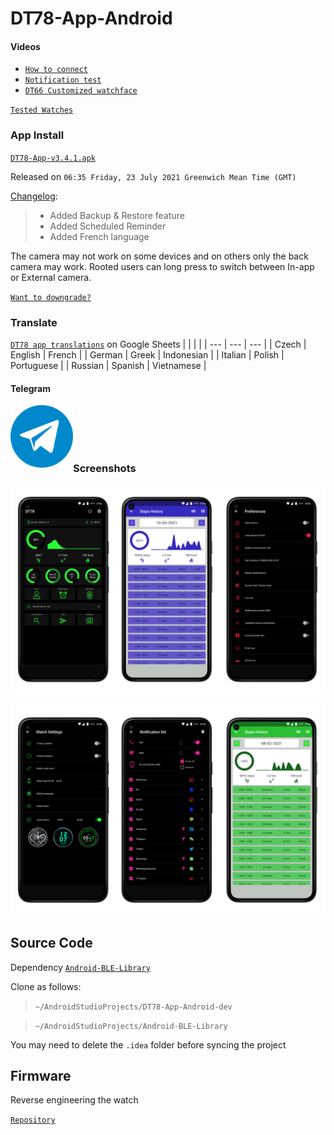 # DT78-App-Android

#### Videos

+ [`How to connect`](https://youtu.be/4o1O2qxbPlw)
+ [`Notification test`](https://youtu.be/2429i_2OC2A)
+ [`DT66 Customized watchface`](https://youtu.be/CJ8nM-tDxSM)

[`Tested Watches`](https://github.com/fbiego/DT78-App-Android/blob/dev/resources/watches.md)

### App Install

[`DT78-App-v3.4.1.apk`](https://github.com/fbiego/DT78-App-Android/raw/dev/app/release/DT78-App-v3.4.1.apk)

Released on `06:35 Friday, 23 July 2021 Greenwich Mean Time (GMT)`

[Changelog](https://github.com/fbiego/DT78-App-Android/blob/dev/app/release/changeLog.md):
>+ Added Backup & Restore feature
>+ Added Scheduled Reminder
>+ Added French language

The camera may not work on some devices and on others only the back camera may work. Rooted users can long press to switch between In-app or External camera.

[`Want to downgrade?`](https://github.com/fbiego/DT78-App-Android/blob/dev/app/release/downgrade.md)

### Translate

[`DT78 app translations`](https://docs.google.com/spreadsheets/d/1crHcLgeA30y7-kiXHY95TBrc7-_znlTKFR2QMc66zT4/edit?usp=sharing) on Google Sheets
| |  | |
| --- | --- | --- |
| Czech | English | French |
| German | Greek | Indonesian |
| Italian | Polish | Portuguese |
| Russian | Spanish | Vietnamese |

#### Telegram

[<img src="resources/telegram_.png?raw=true" width=100 align=left>](https://t.me/dt78app)

<br><br><br><br>

### Screenshots

![1](resources/dt78_app1.png?raw=true "3")

![2](resources/dt78_app2.png?raw=true "2")


## Source Code
Dependency [`Android-BLE-Library`](https://github.com/fbiego/Android-BLE-Library)

Clone as follows:
> `~/AndroidStudioProjects/DT78-App-Android-dev`

> `~/AndroidStudioProjects/Android-BLE-Library`

You may need to delete the `.idea` folder before syncing the project

## Firmware

Reverse engineering the watch

[`Repository`](https://github.com/fbiego/dt78)

